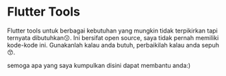 # Flutter Tools
Flutter tools untuk berbagai kebutuhan yang mungkin tidak terpikirkan tapi ternyata dibutuhkan😗.
Ini bersifat open source, saya tidak pernah memiliki kode-kode ini.
Gunakanlah kalau anda butuh, perbaikilah kalau anda sepuh😙.

semoga apa yang saya kumpulkan disini dapat membantu anda:) 
